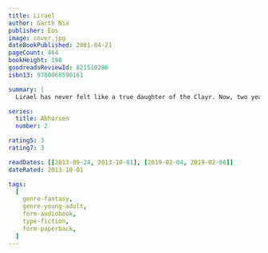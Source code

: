 ```yaml
---
title: Lirael
author: Garth Nix
publisher: Eos
image: cover.jpg
dateBookPublished: 2001-04-21
pageCount: 464
bookHeight: 198
goodreadsReviewId: 821510286
isbn13: 9780060590161

summary: |
  Lirael has never felt like a true daughter of the Clayr. Now, two years past the time when she should have received the Sight that is the Clayr's birthright, she feels alone, abandoned, unsure of who she is. Nevertheless, the fate of the Old Kingdom lies in her hands. With only her faithful companion, the Disreputable Dog, Lirael must undertake a desperate mission under the growing shadow of an ancient evil.

series:
  title: Abhorsen
  number: 2

rating5: 3
rating7: 3

readDates: [[2013-09-24, 2013-10-01], [2019-02-04, 2019-02-06]]
dateRated: 2013-10-01

tags:
  [
    genre-fantasy,
    genre-young-adult,
    form-audiobook,
    type-fiction,
    form-paperback,
  ]
---
```

